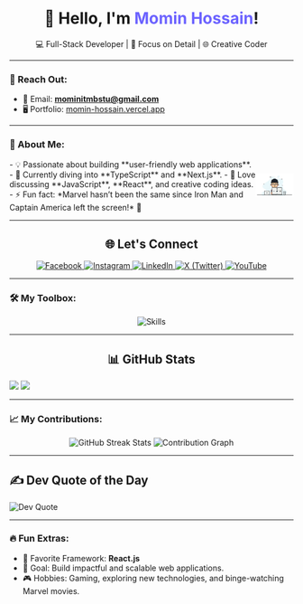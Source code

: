 <div align="center">
  <h1>💫 Hello, I'm <span style="color:#6C63FF;">Momin Hossain</span>!</h1>
  <p>💻 Full-Stack Developer | 🚀 Focus on Detail | 🌐 Creative Coder</p>
</div>

---

### 💌 Reach Out:
- 📧 Email: **mominitmbstu@gmail.com**
- 🖥️ Portfolio: [momin-hossain.vercel.app](https://momin-hossain.vercel.app)

---

### 🌟 About Me:
<div style="display: flex; align-items: center; justify-content: space-between;">
  <div>
    - 💡 Passionate about building **user-friendly web applications**.  
    - 🌱 Currently diving into **TypeScript** and **Next.js**.  
    - 💬 Love discussing **JavaScript**, **React**, and creative coding ideas.  
    - ⚡ Fun fact: *Marvel hasn’t been the same since Iron Man and Captain America left the screen!* 🥲  
  </div>
  <div>
    <img src="https://raw.githubusercontent.com/cssmh/cssmh/main/coding.gif" width="300" alt="Coding" />
  </div>
</div>

---

<div align="center">
  <h2>🌐 Let's Connect</h2>
  <p>
    <a href="https://facebook.com/touristmomen" target="_blank">
      <img src="https://img.shields.io/badge/Facebook-%231877F2.svg?style=flat&logo=Facebook&logoColor=white" alt="Facebook">
    </a>
    <a href="https://instagram.com/tourist_offl" target="_blank">
      <img src="https://img.shields.io/badge/Instagram-%23E4405F.svg?style=flat&logo=Instagram&logoColor=white" alt="Instagram">
    </a>
    <a href="https://linkedin.com/in/momin01" target="_blank">
      <img src="https://img.shields.io/badge/LinkedIn-%230077B5.svg?style=flat&logo=LinkedIn&logoColor=white" alt="LinkedIn">
    </a>
    <a href="https://x.com/touristmomin" target="_blank">
      <img src="https://img.shields.io/badge/X-black.svg?style=flat&logo=X&logoColor=white" alt="X (Twitter)">
    </a>
    <a href="https://youtube.com/@tourist19" target="_blank">
      <img src="https://img.shields.io/badge/YouTube-%23FF0000.svg?style=flat&logo=YouTube&logoColor=white" alt="YouTube">
    </a>
  </p>
</div>

---

### 🛠️ My Toolbox:
<div align="center">
  <img src="https://skillicons.dev/icons?i=html,css,js,ts,react,nextjs,redux,nodejs,express,mongodb,tailwind,figma,vercel,netlify" alt="Skills" />
</div>

---

<div align="center">
  <h2>📊 GitHub Stats</h2>
  <p align="left">
    <img height="170" src="https://github-readme-stats.vercel.app/api?username=cssmh&theme=radical&show_icons=compact&include_all_commits=true" />
    <img height="170" src="https://github-readme-stats.vercel.app/api/top-langs/?username=cssmh&theme=radical&layout=compact" />
  </p>
</div>

---

### 📈 My Contributions:
<div align="center">
  <img src="https://github-readme-streak-stats.herokuapp.com/?user=cssmh&theme=radical" alt="GitHub Streak Stats" />
  <img src="https://github-readme-activity-graph.vercel.app/graph?username=cssmh&theme=react-dark" alt="Contribution Graph" />
</div>

---

<h2>✍️ Dev Quote of the Day</h2>
<img src="https://quotes-github-readme.vercel.app/api?type=horizontal&theme=radical" alt="Dev Quote" />

---

### 🔥 Fun Extras:
- 🚀 Favorite Framework: **React.js**  
- 🎯 Goal: Build impactful and scalable web applications.  
- 🎮 Hobbies: Gaming, exploring new technologies, and binge-watching Marvel movies.
